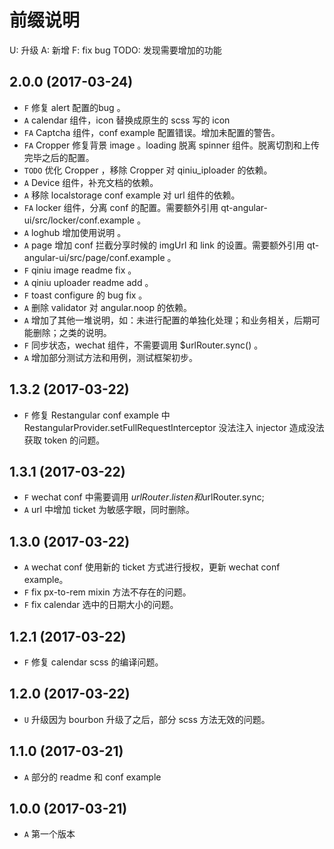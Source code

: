 # 前缀说明
U: 升级
A: 新增
F: fix bug
TODO: 发现需要增加的功能

## 2.0.0 (2017-03-24)
* `F` 修复 alert 配置的bug 。
* `A` calendar 组件，icon 替换成原生的 scss 写的 icon
* `FA` Captcha 组件，conf example 配置错误。增加未配置的警告。
* `FA` Cropper 修复背景 image 。loading 脱离 spinner 组件。脱离切割和上传完毕之后的配置。
* `TODO` 优化 Cropper ，移除 Cropper 对 qiniu_iploader 的依赖。
* `A` Device 组件，补充文档的依赖。
* `A` 移除 localstorage conf example 对 url 组件的依赖。
* `FA` locker 组件，分离 conf 的配置。需要额外引用 qt-angular-ui/src/locker/conf.example 。
* `A` loghub 增加使用说明 。
* `A` page 增加 conf 拦截分享时候的 imgUrl 和 link 的设置。需要额外引用 qt-angular-ui/src/page/conf.example 。
* `F` qiniu image readme fix 。
* `A` qiniu uploader readme add 。
* `F` toast configure 的 bug fix 。
* `A` 删除 validator 对 angular.noop 的依赖。
* `A` 增加了其他一堆说明，如：未进行配置的单独化处理；和业务相关，后期可能删除；之类的说明。
* `F` 同步状态，wechat 组件，不需要调用 $urlRouter.sync() 。
* `A` 增加部分测试方法和用例，测试框架初步。


## 1.3.2 (2017-03-22)

* `F` 修复  Restangular conf example 中 RestangularProvider.setFullRequestInterceptor 没法注入 injector 造成没法获取 token 的问题。

## 1.3.1 (2017-03-22)

* `F` wechat conf 中需要调用 $urlRouter.listen 和$urlRouter.sync;
* `A` url 中增加 ticket 为敏感字眼，同时删除。

## 1.3.0 (2017-03-22)

* `A` wechat conf 使用新的 ticket 方式进行授权，更新 wechat conf example。
* `F` fix px-to-rem mixin 方法不存在的问题。
* `F` fix calendar 选中的日期大小的问题。

## 1.2.1 (2017-03-22)

* `F` 修复 calendar scss 的编译问题。

## 1.2.0 (2017-03-22)

* `U` 升级因为 bourbon 升级了之后，部分 scss 方法无效的问题。

## 1.1.0 (2017-03-21)

* `A` 部分的 readme 和 conf example

## 1.0.0 (2017-03-21)

* `A` 第一个版本
